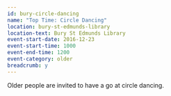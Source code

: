```yaml
---
id: bury-circle-dancing
name: "Top Time: Circle Dancing"
location: bury-st-edmunds-library
location-text: Bury St Edmunds Library
event-start-date: 2016-12-23
event-start-time: 1000
event-end-time: 1200
event-category: older
breadcrumb: y
---
```


Older people are invited to have a go at circle dancing.
